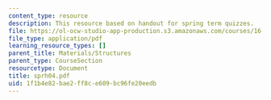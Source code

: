 ```yaml
---
content_type: resource
description: This resource based on handout for spring term quizzes.
file: https://ol-ocw-studio-app-production.s3.amazonaws.com/courses/16-01-unified-engineering-i-ii-iii-iv-fall-2005-spring-2006/1f1b4e82bae2ff8ce609bc96fe20eedb_sprh04.pdf
file_type: application/pdf
learning_resource_types: []
parent_title: Materials/Structures
parent_type: CourseSection
resourcetype: Document
title: sprh04.pdf
uid: 1f1b4e82-bae2-ff8c-e609-bc96fe20eedb
---
```

